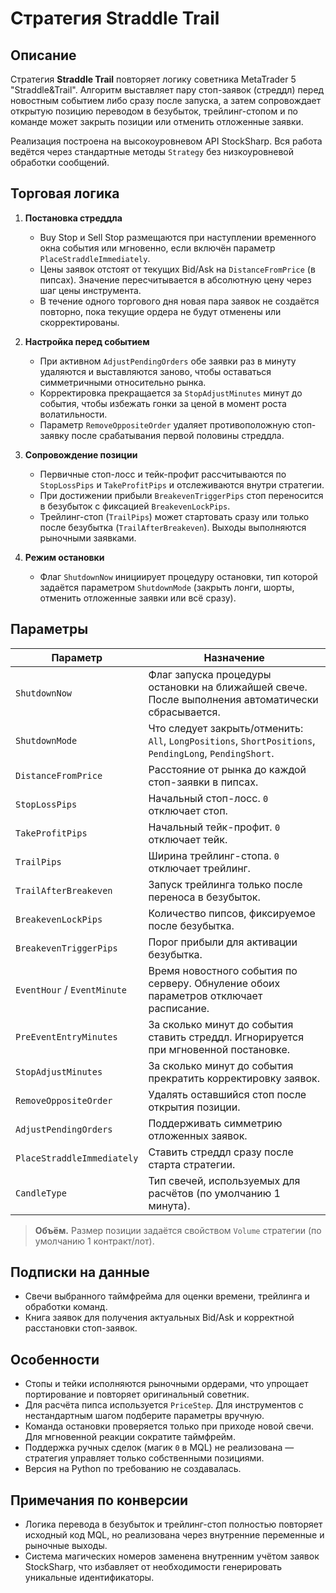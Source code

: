 # Стратегия Straddle Trail

## Описание

Стратегия **Straddle Trail** повторяет логику советника MetaTrader 5 "Straddle&Trail". Алгоритм выставляет пару стоп-заявок (стреддл) перед новостным событием либо сразу после запуска, а затем сопровождает открытую позицию переводом в безубыток, трейлинг-стопом и по команде может закрыть позиции или отменить отложенные заявки.

Реализация построена на высокоуровневом API StockSharp. Вся работа ведётся через стандартные методы `Strategy` без низкоуровневой обработки сообщений.

## Торговая логика

1. **Постановка стреддла**
   * Buy Stop и Sell Stop размещаются при наступлении временного окна события или мгновенно, если включён параметр `PlaceStraddleImmediately`.
   * Цены заявок отстоят от текущих Bid/Ask на `DistanceFromPrice` (в пипсах). Значение пересчитывается в абсолютную цену через шаг цены инструмента.
   * В течение одного торгового дня новая пара заявок не создаётся повторно, пока текущие ордера не будут отменены или скорректированы.

2. **Настройка перед событием**
   * При активном `AdjustPendingOrders` обе заявки раз в минуту удаляются и выставляются заново, чтобы оставаться симметричными относительно рынка.
   * Корректировка прекращается за `StopAdjustMinutes` минут до события, чтобы избежать гонки за ценой в момент роста волатильности.
   * Параметр `RemoveOppositeOrder` удаляет противоположную стоп-заявку после срабатывания первой половины стреддла.

3. **Сопровождение позиции**
   * Первичные стоп-лосс и тейк-профит рассчитываются по `StopLossPips` и `TakeProfitPips` и отслеживаются внутри стратегии.
   * При достижении прибыли `BreakevenTriggerPips` стоп переносится в безубыток с фиксацией `BreakevenLockPips`.
   * Трейлинг-стоп (`TrailPips`) может стартовать сразу или только после безубытка (`TrailAfterBreakeven`). Выходы выполняются рыночными заявками.

4. **Режим остановки**
   * Флаг `ShutdownNow` инициирует процедуру остановки, тип которой задаётся параметром `ShutdownMode` (закрыть лонги, шорты, отменить отложенные заявки или всё сразу).

## Параметры

| Параметр | Назначение |
|----------|------------|
| `ShutdownNow` | Флаг запуска процедуры остановки на ближайшей свече. После выполнения автоматически сбрасывается. |
| `ShutdownMode` | Что следует закрыть/отменить: `All`, `LongPositions`, `ShortPositions`, `PendingLong`, `PendingShort`. |
| `DistanceFromPrice` | Расстояние от рынка до каждой стоп-заявки в пипсах. |
| `StopLossPips` | Начальный стоп-лосс. `0` отключает стоп. |
| `TakeProfitPips` | Начальный тейк-профит. `0` отключает тейк. |
| `TrailPips` | Ширина трейлинг-стопа. `0` отключает трейлинг. |
| `TrailAfterBreakeven` | Запуск трейлинга только после переноса в безубыток. |
| `BreakevenLockPips` | Количество пипсов, фиксируемое после безубытка. |
| `BreakevenTriggerPips` | Порог прибыли для активации безубытка. |
| `EventHour` / `EventMinute` | Время новостного события по серверу. Обнуление обоих параметров отключает расписание. |
| `PreEventEntryMinutes` | За сколько минут до события ставить стреддл. Игнорируется при мгновенной постановке. |
| `StopAdjustMinutes` | За сколько минут до события прекратить корректировку заявок. |
| `RemoveOppositeOrder` | Удалять оставшийся стоп после открытия позиции. |
| `AdjustPendingOrders` | Поддерживать симметрию отложенных заявок. |
| `PlaceStraddleImmediately` | Ставить стреддл сразу после старта стратегии. |
| `CandleType` | Тип свечей, используемых для расчётов (по умолчанию 1 минута). |

> **Объём.** Размер позиции задаётся свойством `Volume` стратегии (по умолчанию 1 контракт/лот).

## Подписки на данные

* Свечи выбранного таймфрейма для оценки времени, трейлинга и обработки команд.
* Книга заявок для получения актуальных Bid/Ask и корректной расстановки стоп-заявок.

## Особенности

* Стопы и тейки исполняются рыночными ордерами, что упрощает портирование и повторяет оригинальный советник.
* Для расчёта пипса используется `PriceStep`. Для инструментов с нестандартным шагом подберите параметры вручную.
* Команда остановки проверяется только при приходе новой свечи. Для мгновенной реакции сократите таймфрейм.
* Поддержка ручных сделок (магик `0` в MQL) не реализована — стратегия управляет только собственными позициями.
* Версия на Python по требованию не создавалась.

## Примечания по конверсии

* Логика перевода в безубыток и трейлинг-стоп полностью повторяет исходный код MQL, но реализована через внутренние переменные и рыночные выходы.
* Система магических номеров заменена внутренним учётом заявок StockSharp, что избавляет от необходимости генерировать уникальные идентификаторы.


